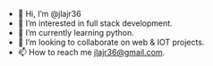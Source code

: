 - 👋 Hi, I’m @jlajr36
- 👀 I’m interested in full stack development.
- 🌱 I’m currently learning python.
- 💞️ I’m looking to collaborate on web & IOT projects.
- 📫 How to reach me jlajr36@gmail.com.
